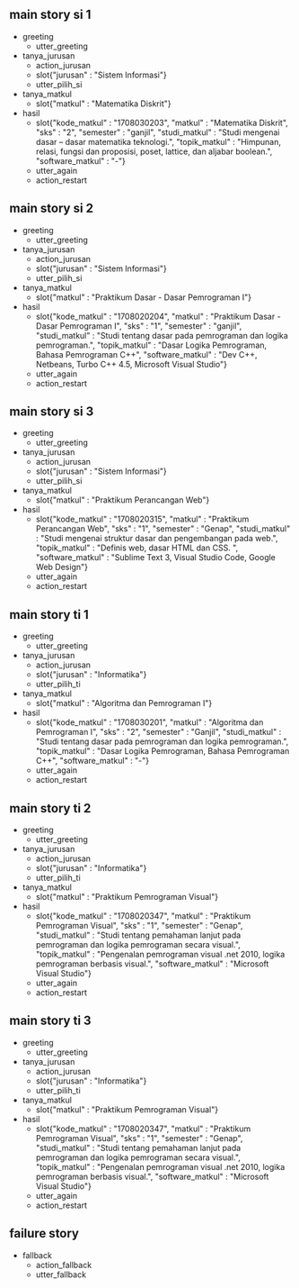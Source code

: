 ## main story si 1
* greeting
    - utter_greeting
* tanya_jurusan  
    - action_jurusan
    - slot{"jurusan" : "Sistem Informasi"}
    - utter_pilih_si
* tanya_matkul
    - slot{"matkul" : "Matematika Diskrit"}
* hasil
    - slot{"kode_matkul" : "1708030203", "matkul" : "Matematika Diskrit", "sks" : "2", "semester" : "ganjil", "studi_matkul" : "Studi mengenai dasar – dasar matematika teknologi.", "topik_matkul" : "Himpunan, relasi, fungsi dan proposisi, poset, lattice, dan aljabar boolean.", "software_matkul" : "-"}
    - utter_again       
    - action_restart      
        

## main story si 2
* greeting
    - utter_greeting
* tanya_jurusan  
    - action_jurusan
    - slot{"jurusan" : "Sistem Informasi"}
    - utter_pilih_si
* tanya_matkul
    - slot{"matkul" : "Praktikum Dasar - Dasar Pemrograman I"}
* hasil
    - slot{"kode_matkul" : "1708020204", "matkul" : "Praktikum Dasar - Dasar Pemrograman I", "sks" : "1", "semester" : "ganjil", "studi_matkul" : "Studi tentang dasar pada pemrograman dan logika pemrograman.", "topik_matkul" : "Dasar Logika Pemrograman, Bahasa Pemrograman C++", "software_matkul" : "Dev C++, Netbeans, Turbo C++ 4.5, Microsoft Visual Studio"}
    - utter_again       
    - action_restart      
    
## main story si 3
* greeting
    - utter_greeting
* tanya_jurusan  
    - action_jurusan
    - slot{"jurusan" : "Sistem Informasi"}
    - utter_pilih_si
* tanya_matkul
    - slot{"matkul" : "Praktikum Perancangan Web"}
* hasil
    - slot{"kode_matkul" : "1708020315", "matkul" : "Praktikum Perancangan Web", "sks" : "1", "semester" : "Genap", "studi_matkul" : "Studi mengenai struktur dasar dan pengembangan pada web.", "topik_matkul" : "Definis web, dasar HTML dan CSS. ", "software_matkul" : "Sublime Text 3, Visual Studio Code, Google Web Design"}
    - utter_again       
    - action_restart
    
## main story ti 1   
* greeting
    - utter_greeting
* tanya_jurusan  
    - action_jurusan
    - slot{"jurusan" : "Informatika"}
    - utter_pilih_ti
* tanya_matkul
    - slot{"matkul" : "Algoritma dan Pemrograman I"}
* hasil
    - slot{"kode_matkul" : "1708030201", "matkul" : "Algoritma dan Pemrograman I", "sks" : "2", "semester" : "Ganjil", "studi_matkul" : "Studi tentang dasar pada pemrograman dan logika pemrograman.", "topik_matkul" : "Dasar Logika Pemrograman, Bahasa Pemrograman C++", "software_matkul" : "-"}
    - utter_again       
    - action_restart
    
## main story ti 2   
* greeting
    - utter_greeting
* tanya_jurusan  
    - action_jurusan
    - slot{"jurusan" : "Informatika"}
    - utter_pilih_ti
* tanya_matkul
    - slot{"matkul" : "Praktikum Pemrograman Visual"}
* hasil
    - slot{"kode_matkul" : "1708020347", "matkul" : "Praktikum Pemrograman Visual", "sks" : "1", "semester" : "Genap", "studi_matkul" : "Studi tentang pemahaman lanjut pada pemrograman dan logika pemrograman secara visual.", "topik_matkul" : "Pengenalan pemrograman visual .net 2010, logika pemrograman berbasis visual.", "software_matkul" : "Microsoft Visual Studio"}
    - utter_again       
    - action_restart
     

## main story ti 3   
* greeting
    - utter_greeting
* tanya_jurusan  
    - action_jurusan
    - slot{"jurusan" : "Informatika"}
    - utter_pilih_ti
* tanya_matkul
    - slot{"matkul" : "Praktikum Pemrograman Visual"}
* hasil
    - slot{"kode_matkul" : "1708020347", "matkul" : "Praktikum Pemrograman Visual", "sks" : "1", "semester" : "Genap", "studi_matkul" : "Studi tentang pemahaman lanjut pada pemrograman dan logika pemrograman secara visual.", "topik_matkul" : "Pengenalan pemrograman visual .net 2010, logika pemrograman berbasis visual.", "software_matkul" : "Microsoft Visual Studio"}
    - utter_again       
    - action_restart
    
## failure story
* fallback
    - action_fallback
    - utter_fallback